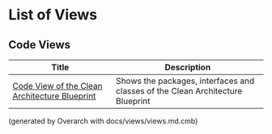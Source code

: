 # List of Views

## Code Views
| Title | Description |
|---|---|
| [Code View of the Clean Architecture Blueprint](code-view.md) | Shows the packages, interfaces and classes of the Clean Architecture Blueprint |


(generated by Overarch with docs/views/views.md.cmb)
